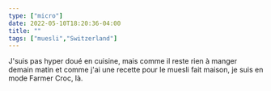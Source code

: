 ```yaml
---
type: ["micro"]
date: 2022-05-10T18:20:36-04:00
title: ""
tags: ["muesli","Switzerland"]
---
```

J'suis pas hyper doué en cuisine, mais comme il reste rien à manger demain matin et comme j'ai une recette pour le muesli fait maison, je suis en mode Farmer Croc, là.
